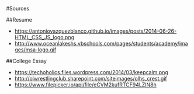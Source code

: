 #Sources

##Resume
- <https://antoniovazquezblanco.github.io/images/posts/2014-06-26-HTML_CSS_JS_logo.png>
- <http://www.oceanlakeshs.vbschools.com/pages/students/academy/images/msa-logo.gif>

##College Essay
- <https://techoholics.files.wordpress.com/2014/03/keepcalm.png>
- <http://olwrestlingclub.sharepoint.com/siteimages/olhs_crest.gif>
- <https://www.filepicker.io/api/file/eCVM2kufRTCF94LZlN8h>